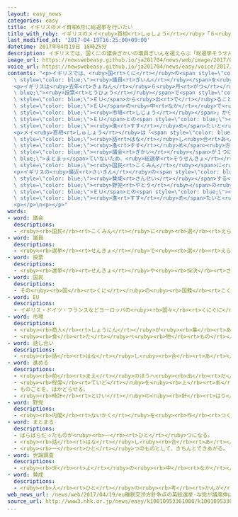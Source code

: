 ```yaml
---
layout: easy_news
categories: easy
title: イギリスのメイ首相6月に総選挙を行いたい
title_with_ruby: イギリスのメイ<ruby>首相<rt>しゅしょう</rt></ruby>「６<ruby>月<rt>がつ</rt></ruby>に<ruby>総選挙<rt>そうせんきょ</rt></ruby>を<ruby>行<rt>おこな</rt></ruby>いたい」
last_modified_at: '2017-04-19T16:25:00+09:00'
datetime: 2017年04月19日 16時25分
description: イギリスでは、国くにの議会ぎかいの議員ぎいんを選えらぶ「総選挙そうせんきょ」を２０２０年ねんに行おこなう予定よていでした。
image_url: https://newswebeasy.github.io/ja201704/news/web/image/2017/04/19/k10010953361000.jpg
voice_url: https://newswebeasy.github.io/ja201704/news/easy/voice/2017/04/19/k10010953361000.mp3
contents: "<p>イギリスでは、<ruby>国<rt>くに</rt></ruby>の<span style=\"color: blue;\"><ruby>議会<rt>ぎかい</rt></ruby></span>の<span\
  \ style=\"color: blue;\"><ruby>議員<rt>ぎいん</rt></ruby></span>を<ruby>選<rt>えら</rt></ruby>ぶ「<ruby>総選挙<rt>そうせんきょ</rt></ruby>」を２０２０<ruby>年<rt>ねん</rt></ruby>に<ruby>行<rt>おこな</rt></ruby>う<ruby>予定<rt>よてい</rt></ruby>でした。しかし、メイ<ruby>首相<rt>しゅしょう</rt></ruby>は１８<ruby>日<rt>にち</rt></ruby>、<ruby>今年<rt>ことし</rt></ruby>６<ruby>月<rt>がつ</rt></ruby><ruby>８日<rt>ようか</rt></ruby>に<ruby>総選挙<rt>そうせんきょ</rt></ruby>を<ruby>行<rt>おこな</rt></ruby>いたいと<ruby>言<rt>い</rt></ruby>いました。</p>\n\
  <p>イギリスは<ruby>去年<rt>きょねん</rt></ruby>６<ruby>月<rt>がつ</rt></ruby>、<span style=\"color:\
  \ blue;\"><ruby>投票<rt>とうひょう</rt></ruby></span>で<span style=\"color: blue;\"><ruby>国民<rt>こくみん</rt></ruby></span>に<ruby>意見<rt>いけん</rt></ruby>を<ruby>聞<rt>き</rt></ruby>いて、<span\
  \ style=\"color: blue;\">ＥＵ</span>から<ruby>出<rt>で</rt></ruby>ることを<ruby>決<rt>き</rt></ruby>めました。メイ<ruby>首相<rt>しゅしょう</rt></ruby>は、<span\
  \ style=\"color: blue;\">ＥＵ</span>の<ruby>中<rt>なか</rt></ruby>で<ruby>自由<rt>じゆう</rt></ruby>に<ruby>貿易<rt>ぼうえき</rt></ruby>ができる「１つの<span\
  \ style=\"color: blue;\"><ruby>市場<rt>しじょう</rt></ruby></span>」からも<ruby>出<rt>で</rt></ruby>ることにして、<span\
  \ style=\"color: blue;\">ＥＵ</span>との<span style=\"color: blue;\"><ruby>話<rt>はな</rt></ruby>し<ruby>合<rt>あ</rt></ruby>い</span>を<span\
  \ style=\"color: blue;\"><ruby>進<rt>すす</rt></ruby>め</span>たいと<ruby>考<rt>かんが</rt></ruby>えています。</p>\n\
  <p>メイ<ruby>首相<rt>しゅしょう</rt></ruby>は「<span style=\"color: blue;\"><ruby>野党<rt>やとう</rt></ruby></span>はこの<span\
  \ style=\"color: blue;\"><ruby>話<rt>はな</rt></ruby>し<ruby>合<rt>あ</rt></ruby>い</span>の<span\
  \ style=\"color: blue;\"><ruby>進<rt>すす</rt></ruby>め</span><ruby>方<rt>かた</rt></ruby>に<ruby>反対<rt>はんたい</rt></ruby>しています。<span\
  \ style=\"color: blue;\"><ruby>議会<rt>ぎかい</rt></ruby></span>が１つに<span style=\"color:\
  \ blue;\">まとまっ</span>ていないため、<ruby>総選挙<rt>そうせんきょ</rt></ruby>を<ruby>行<rt>おこな</rt></ruby>って<span\
  \ style=\"color: blue;\"><ruby>国民<rt>こくみん</rt></ruby></span>に<ruby>意見<rt>いけん</rt></ruby>を<ruby>聞<rt>き</rt></ruby>くことが<ruby>必要<rt>ひつよう</rt></ruby>です」と<ruby>説明<rt>せつめい</rt></ruby>しました。</p>\n\
  <p>イギリスの<ruby>最近<rt>さいきん</rt></ruby>の<span style=\"color: blue;\"><ruby>世論調査<rt>よろんちょうさ</rt></ruby></span>では、メイ<ruby>首相<rt>しゅしょう</rt></ruby>がいる<ruby>保守党<rt>ほしゅとう</rt></ruby>に<span\
  \ style=\"color: blue;\"><ruby>賛成<rt>さんせい</rt></ruby></span>する<ruby>人<rt>ひと</rt></ruby>は４４％で、<span\
  \ style=\"color: blue;\"><ruby>野党<rt>やとう</rt></ruby></span>の<ruby>労働党<rt>ろうどうとう</rt></ruby>は２３％でした。メイ<ruby>首相<rt>しゅしょう</rt></ruby>は、<ruby>総選挙<rt>そうせんきょ</rt></ruby>で<ruby>勝<rt>か</rt></ruby>って<span\
  \ style=\"color: blue;\">ＥＵ</span>との<span style=\"color: blue;\"><ruby>話<rt>はな</rt></ruby>し<ruby>合<rt>あ</rt></ruby>い</span>を<span\
  \ style=\"color: blue;\"><ruby>進<rt>すす</rt></ruby>め</span>たいと<ruby>考<rt>かんが</rt></ruby>えているようです。</p>\n\
  <p></p>\n<p></p>"
words:
- word: 議会
  descriptions:
  - <ruby><rb>国民</rb><rt>こくみん</rt></ruby>に<ruby><rb>選</rb><rt>えら</rt></ruby>ばれた<ruby><rb>議員</rb><rt>ぎいん</rt></ruby>が<ruby><rb>集</rb><rt>あつ</rt></ruby>まって、<ruby><rb>国</rb><rt>くに</rt></ruby>や<ruby><rb>地方</rb><rt>ちほう</rt></ruby>の<ruby><rb>政治</rb><rt>せいじ</rt></ruby>について<ruby><rb>話</rb><rt>はな</rt></ruby>し<ruby><rb>合</rb><rt>あ</rt></ruby>い、<ruby><rb>取</rb><rt>と</rt></ruby>り<ruby><rb>決</rb><rt>き</rt></ruby>めをする<ruby><rb>所</rb><rt>ところ</rt></ruby>。<ruby><rb>国</rb><rt>くに</rt></ruby>の<ruby><rb>議会</rb><rt>ぎかい</rt></ruby>の<ruby><rb>国会</rb><rt>こっかい</rt></ruby>と、<ruby><rb>都道府県</rb><rt>とどうふけん</rt></ruby>などの<ruby><rb>地方議会</rb><rt>ちほうぎかい</rt></ruby>とがある。
- word: 議員
  descriptions:
  - <ruby><rb>選挙</rb><rt>せんきょ</rt></ruby>で<ruby><rb>選</rb><rt>えら</rt></ruby>ばれ、<ruby><rb>国会</rb><rt>こっかい</rt></ruby>や<ruby><rb>地方</rb><rt>ちほう</rt></ruby>の<ruby><rb>議会</rb><rt>ぎかい</rt></ruby>で、<ruby><rb>政治</rb><rt>せいじ</rt></ruby>に<ruby><rb>関</rb><rt>かん</rt></ruby>することをいろいろ<ruby><rb>相談</rb><rt>そうだん</rt></ruby>する<ruby><rb>人</rb><rt>ひと</rt></ruby>。<ruby><rb>国会議員</rb><rt>こっかいぎいん</rt></ruby>・<ruby><rb>県議会議員</rb><rt>けんぎかいぎいん</rt></ruby>など。
- word: 投票
  descriptions:
  - <ruby><rb>選挙</rb><rt>せんきょ</rt></ruby>や<ruby><rb>採決</rb><rt>さいけつ</rt></ruby>で、<ruby><rb>選</rb><rt>えら</rt></ruby>びたい<ruby><rb>人</rb><rt>ひと</rt></ruby>の<ruby><rb>名前</rb><rt>なまえ</rt></ruby>や、<ruby><rb>賛成</rb><rt>さんせい</rt></ruby>か<ruby><rb>反対</rb><rt>はんたい</rt></ruby>かを、<ruby><rb>紙</rb><rt>かみ</rt></ruby>に<ruby><rb>書</rb><rt>か</rt></ruby>いて<ruby><rb>出</rb><rt>だ</rt></ruby>すこと。
- word: 国民
  descriptions:
  - その<ruby><rb>国</rb><rt>くに</rt></ruby>の<ruby><rb>国籍</rb><rt>こくせき</rt></ruby>を<ruby><rb>持</rb><rt>も</rt></ruby>つ<ruby><rb>人々</rb><rt>ひとびと</rt></ruby>。
- word: EU
  descriptions:
  - イギリス・ドイツ・フランスなどヨーロッパの<ruby><rb>国々</rb><rt>くにぐに</rt></ruby>が、<ruby><rb>共同</rb><rt>きょうどう</rt></ruby>で<ruby><rb>国</rb><rt>くに</rt></ruby>の<ruby><rb>安全</rb><rt>あんぜん</rt></ruby>をはかったり<ruby><rb>経済</rb><rt>けいざい</rt></ruby>を<ruby><rb>運営</rb><rt>うんえい</rt></ruby>したりしようとする<ruby><rb>組織</rb><rt>そしき</rt></ruby>。
- word: 市場
  descriptions:
  - <ruby><rb>商人</rb><rt>しょうにん</rt></ruby>が<ruby><rb>集</rb><rt>あつ</rt></ruby>まって、<ruby><rb>魚</rb><rt>さかな</rt></ruby>や<ruby><rb>野菜</rb><rt>やさい</rt></ruby>などを<ruby><rb>売</rb><rt>う</rt></ruby>り<ruby><rb>買</rb><rt>か</rt></ruby>いする<ruby><rb>所</rb><rt>ところ</rt></ruby>。<ruby><rb>市</rb><rt>いち</rt></ruby>。
  - <ruby><rb>食</rb><rt>た</rt></ruby>べ<ruby><rb>物</rb><rt>もの</rt></ruby>や<ruby><rb>日用品</rb><rt>にちようひん</rt></ruby>などの<ruby><rb>小売店</rb><rt>こうりてん</rt></ruby>が、<ruby><rb>一</rb><rt>いっ</rt></ruby>か<ruby><rb>所</rb><rt>しょ</rt></ruby>に<ruby><rb>集</rb><rt>あつ</rt></ruby>まって<ruby><rb>品物</rb><rt>しなもの</rt></ruby>を<ruby><rb>売</rb><rt>う</rt></ruby>っている<ruby><rb>所</rb><rt>ところ</rt></ruby>。マーケット。
- word: 話し合い
  descriptions:
  - <ruby><rb>話</rb><rt>はな</rt></ruby>し<ruby><rb>合</rb><rt>あ</rt></ruby>うこと。<ruby><rb>相談</rb><rt>そうだん</rt></ruby>。
- word: 進める
  descriptions:
  - <ruby><rb>前</rb><rt>まえ</rt></ruby>のほうへ<ruby><rb>出</rb><rt>だ</rt></ruby>す。
  - <ruby><rb>程度</rb><rt>ていど</rt></ruby>を<ruby><rb>上</rb><rt>あ</rt></ruby>げる。
  - ものごとを、はかどらせる。
  - <ruby><rb>時計</rb><rt>とけい</rt></ruby>の<ruby><rb>針</rb><rt>はり</rt></ruby>を<ruby><rb>早</rb><rt>はや</rt></ruby>める。
- word: 野党
  descriptions:
  - <ruby><rb>内閣</rb><rt>ないかく</rt></ruby>を<ruby><rb>作</rb><rt>つく</rt></ruby>っていない<ruby><rb>政党</rb><rt>せいとう</rt></ruby>。
- word: まとまる
  descriptions:
  - ばらばらだったものが<ruby><rb>一</rb><rt>ひと</rt></ruby>つになる。
  - <ruby><rb>話</rb><rt>はな</rt></ruby>し<ruby><rb>合</rb><rt>あ</rt></ruby>いがつく。うまく<ruby><rb>解決</rb><rt>かいけつ</rt></ruby>する。
  - <ruby><rb>一</rb><rt>ひと</rt></ruby>つのものとして、きちんとできあがる。
- word: 世論調査
  descriptions:
  - <ruby><rb>世</rb><rt>よ</rt></ruby>の<ruby><rb>中</rb><rt>なか</rt></ruby>の<ruby><rb>人々</rb><rt>ひとびと</rt></ruby>の<ruby><rb>考</rb><rt>かんが</rt></ruby>えや<ruby><rb>意見</rb><rt>いけん</rt></ruby>を<ruby><rb>集</rb><rt>あつ</rt></ruby>めて、<ruby><rb>調</rb><rt>しら</rt></ruby>べること。せろんちょうさ。
- word: 賛成
  descriptions:
  - <ruby><rb>人</rb><rt>ひと</rt></ruby>の<ruby><rb>考</rb><rt>かんが</rt></ruby>えをよいと<ruby><rb>認</rb><rt>みと</rt></ruby>めること。<ruby><rb>同意</rb><rt>どうい</rt></ruby>すること。
web_news_url: /news/web/2017/04/19/eu離脱交渉方針争点の英総選挙-与党が議席伸ばせるか/
source_url: http://www3.nhk.or.jp/news/easy/k10010953361000/k10010953361000.html
...
```

